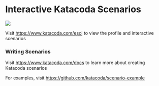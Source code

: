 # Interactive Katacoda Scenarios

[![](http://shields.katacoda.com/katacoda/esoj/count.svg)](https://www.katacoda.com/esoj "Get your profile on Katacoda.com")

Visit https://www.katacoda.com/esoj to view the profile and interactive scenarios

### Writing Scenarios
Visit https://www.katacoda.com/docs to learn more about creating Katacoda scenarios

For examples, visit https://github.com/katacoda/scenario-example

